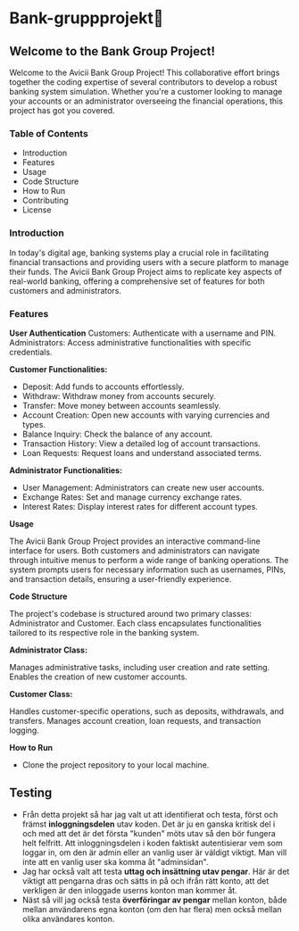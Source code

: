 # Bank-gruppprojekt🏦

## Welcome to the Bank Group Project!

Welcome to the Avicii Bank Group Project! This collaborative effort brings together the coding expertise of several contributors to develop a robust banking system simulation. Whether you're a customer looking to manage your accounts or an administrator overseeing the financial operations, this project has got you covered.

### Table of Contents
- Introduction
- Features
- Usage
- Code Structure
- How to Run
- Contributing
 - License
  
### Introduction
In today's digital age, banking systems play a crucial role in facilitating financial transactions and providing users with a secure platform to manage their funds. The Avicii Bank Group Project aims to replicate key aspects of real-world banking, offering a comprehensive set of features for both customers and administrators.

### Features
**User Authentication**
Customers: Authenticate with a username and PIN.
Administrators: Access administrative functionalities with specific credentials.

**Customer Functionalities:**
- Deposit: Add funds to accounts effortlessly.
- Withdraw: Withdraw money from accounts securely.
- Transfer: Move money between accounts seamlessly.
- Account Creation: Open new accounts with varying currencies and types.
- Balance Inquiry: Check the balance of any account.
- Transaction History: View a detailed log of account transactions.
- Loan Requests: Request loans and understand associated terms.
  
**Administrator Functionalities:**
- User Management: Administrators can create new user accounts.
- Exchange Rates: Set and manage currency exchange rates.
- Interest Rates: Display interest rates for different account types.
  
**Usage**

The Avicii Bank Group Project provides an interactive command-line interface for users. Both customers and administrators can navigate through intuitive menus to perform a wide range of banking operations. The system prompts users for necessary information such as usernames, PINs, and transaction details, ensuring a user-friendly experience.

**Code Structure**

The project's codebase is structured around two primary classes: Administrator and Customer. Each class encapsulates functionalities tailored to its respective role in the banking system.

**Administrator Class:**

Manages administrative tasks, including user creation and rate setting.
Enables the creation of new customer accounts.

**Customer Class:**

Handles customer-specific operations, such as deposits, withdrawals, and transfers.
Manages account creation, loan requests, and transaction logging.

**How to Run**
- Clone the project repository to your local machine.


## Testing
- Från detta projekt så har jag valt ut att identifierat  och testa, först och främst **inloggningsdelen** utav koden. Det är ju en ganska kritisk del i och med att det är det första "kunden" möts utav så den bör fungera helt felfritt. Att inloggningsdelen i koden faktiskt autentisierar vem som loggar in, om den är admin eller an vanlig user är väldigt viktigt. Man vill inte att en vanlig user ska komma åt "adminsidan". 
- Jag har också valt att testa **uttag och insättning utav pengar**. Här är det viktigt att pengarna dras och sätts in på och ifrån rätt konto, att det verkligen är den inloggade userns konton man kommer åt. 
- Näst så vill jag också testa **överföringar av pengar** mellan konton, både mellan användarens egna konton (om den har flera) men också mellan olika användares konton. 




